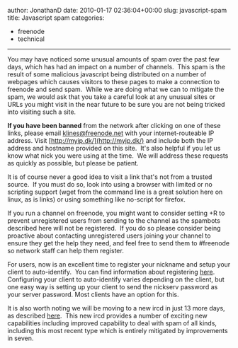 author: JonathanD
date: 2010-01-17 02:36:04+00:00
slug: javascript-spam
title: Javascript spam
categories:
- freenode
- technical
---

You may have noticed some unusual amounts of spam over the past few days, which has had an impact on a number of channels.  This spam is the result of some malicious javascript being distributed on a number of webpages which causes visitors to these pages to make a connection to freenode and send spam.  While we are doing what we can to mitigate the spam, we would ask that you take a careful look at any unusual sites or URLs you might visit in the near future to be sure you are not being tricked into visiting such a site.



**If you have been banned** from the network after clicking on one of these links, please email klines@freenode.net with your internet-routeable IP address. Visit [http://myip.dk/](http://myip.dk/) and include both the IP address and hostname provided on this site.  It's also helpful if you let us know what nick you were using at the time.  We will address these requests as quickly as possible, but please be patient.



It is of course never a good idea to visit a link that's not from a trusted source.  If you must do so, look into using a browser with limited or no scripting support (wget from the command line is a great solution here on linux, as is links) or using something like no-script for firefox.



If you run a channel on freenode, you might want to consider setting +R to prevent unregistered users from sending to the channel as the spambots described here will not be registered.  If you do so please consider being proactive about contacting unregistered users joining your channel to ensure they get the help they need, and feel free to send them to #freenode so network staff can help them register.



For users, now is an excellent time to register your nickname and setup your client to auto-identify.  You can find information about registering [here](http://freenode.net/faq.shtml#registering).  Configuring your client to auto-identify varies depending on the client, but one easy way is setting up your client to send the nickserv password as your server password. Most clients have an option for this.



It is also worth noting we will be moving to a new ircd in just 13 more days, as described [here](http://blog.freenode.net/2010/01/ircd-migration-sat-jan-30th-2010/).  This new ircd provides a number of exciting new capabilities including improved capability to deal with spam of all kinds, including this most recent type which is entirely mitigated by improvements in seven.
